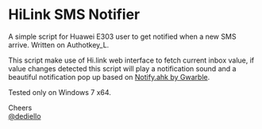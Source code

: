 # HiLink SMS Notifier
A simple script for Huawei E303 user to get notified when a new SMS arrive. Written on Authotkey_L.

This script make use of Hi.link web interface to fetch current inbox value, if value changes detected this script will play a notification sound and a beautiful notification pop up based on [Notify.ahk by Gwarble](http://www.gwarble.com/ahk/Notify/).

Tested only on Windows 7 x64.



Cheers  
[@dediello](https://twitter.com/dediello/)